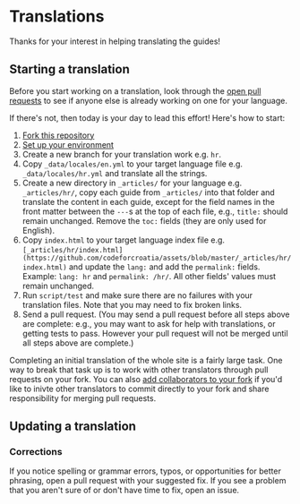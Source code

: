 # Translations

Thanks for your interest in helping translating the guides!

## Starting a translation

Before you start working on a translation, look through the [open pull requests](https://github.com/codeforcroatia/assets/pulls) to see if anyone else is already working on one for your language.

If there's not, then today is your day to lead this effort! Here's how to start:

1. [Fork this repository](https://github.com/codeforcroatia/assets/fork)
1. [Set up your environment](hhttps://github.com/github/personal-website#install-in-your-local-development-environment)
1. Create a new branch for your translation work e.g. `hr`.
1. Copy `_data/locales/en.yml` to your target language file e.g. `_data/locales/hr.yml` and translate all the strings.
1. Create a new directory in `_articles/` for your language e.g. `_articles/hr/`, copy each guide from `_articles/` into that folder and translate the content in each guide, except for the field names in the front matter between the `---`s at the top of each file, e.g., `title:` should remain unchanged. Remove the `toc:` fields (they are only used for English).
1. Copy `index.html` to your target language index file e.g. `[_articles/hr/index.html](https://github.com/codeforcroatia/assets/blob/master/_articles/hr/index.html)` and update the `lang:` and add the `permalink:` fields. Example: `lang: hr` and `permalink: /hr/`. All other fields' values must remain unchanged.
1. Run `script/test` and make sure there are no failures with your translation files. Note that you may need to fix broken links.
1. Send a pull request. (You may send a pull request before all steps above are complete: e.g., you may want to ask for help with translations, or getting tests to pass. However your pull request will not be merged until all steps above are complete.)

Completing an initial translation of the whole site is a fairly large task. One way to break that task up is to work with other translators through pull requests on your fork. You can also [add collaborators to your fork](https://help.github.com/en/github/setting-up-and-managing-your-github-user-account/inviting-collaborators-to-a-personal-repository) if you'd like to inivte other translators to commit directly to your fork and share responsibility for merging pull requests.

## Updating a translation

### Corrections

If you notice spelling or grammar errors, typos, or opportunities for better phrasing, open a pull request with your suggested fix. If you see a problem that you aren't sure of or don't have time to fix, open an issue.
